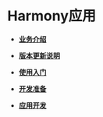 # Harmony应用<a name="ZH-CN_TOPIC_0000001073894237"></a>

-   **[业务介绍](业务介绍-0.md)**  

-   **[版本更新说明](版本更新说明-1.md)**  

-   **[使用入门](使用入门-2.md)**  

-   **[开发准备](开发准备-3.md)**  

-   **[应用开发](应用开发-4.md)**  
